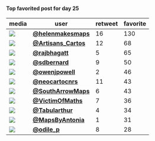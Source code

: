 #### Top favorited post for day 25
| media                                                                                        | user                                                                             |   retweet |   favorite |
|----------------------------------------------------------------------------------------------|----------------------------------------------------------------------------------|-----------|------------|
| ![](http://pbs.twimg.com/media/Enry2qPXIAEN9-x.jpg)                                          | **[@helenmakesmaps](https://twitter.com/twitter/statuses/1331643738607771648)**  |        16 |        130 |
| ![](http://pbs.twimg.com/ext_tw_video_thumb/1331653607490547712/pu/img/O4laCp-FBYTLY9N5.jpg) | **[@Artisans_Cartos](https://twitter.com/twitter/statuses/1331653631708454913)** |        12 |         68 |
| ![](http://pbs.twimg.com/media/EnrNxVLVoAgooWy.jpg)                                          | **[@rajbhagatt](https://twitter.com/twitter/statuses/1331602973567270914)**      |         5 |         65 |
| ![](http://pbs.twimg.com/ext_tw_video_thumb/1331594308969959424/pu/img/25CvH703Itk0jYrf.jpg) | **[@sdbernard](https://twitter.com/twitter/statuses/1331595144924160000)**       |         9 |         50 |
| ![](http://pbs.twimg.com/ext_tw_video_thumb/1331522850868621312/pu/img/nueTvX1H2Wrq-Ulx.jpg) | **[@owenjpowell](https://twitter.com/twitter/statuses/1331522956300865537)**     |         2 |         46 |
| ![](http://pbs.twimg.com/media/Enp-3H_WMAA_b2y.jpg)                                          | **[@neocartocnrs](https://twitter.com/twitter/statuses/1331516242960789507)**    |        11 |         43 |
| ![](http://pbs.twimg.com/media/EnqyfD_UUAMTdcf.png)                                          | **[@SouthArrowMaps](https://twitter.com/twitter/statuses/1331573453422424069)**  |         6 |         43 |
| ![](http://pbs.twimg.com/media/EnqYL45XIAABVJU.jpg)                                          | **[@VictimOfMaths](https://twitter.com/twitter/statuses/1331545055300120576)**   |         7 |         36 |
| ![](http://pbs.twimg.com/media/Enqh-mrXEAMmOYQ.jpg)                                          | **[@Tabularthur](https://twitter.com/twitter/statuses/1331555138062987264)**     |         4 |         34 |
| ![](http://pbs.twimg.com/media/EnrPVwhXEAIwbmV.jpg)                                          | **[@MapsByAntonia](https://twitter.com/twitter/statuses/1331604615771643907)**   |         1 |         31 |
| ![](http://pbs.twimg.com/media/Enr0dCHW8AILYvr.jpg)                                          | **[@odile_p](https://twitter.com/twitter/statuses/1331645726389055493)**         |         8 |         28 |
 
